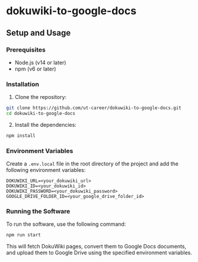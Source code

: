 # dokuwiki-to-google-docs

## Setup and Usage

### Prerequisites

- Node.js (v14 or later)
- npm (v6 or later)

### Installation

1. Clone the repository:

```sh
git clone https://github.com/ut-career/dokuwiki-to-google-docs.git
cd dokuwiki-to-google-docs
```

2. Install the dependencies:

```sh
npm install
```

### Environment Variables

Create a `.env.local` file in the root directory of the project and add the following environment variables:

```env
DOKUWIKI_URL=<your_dokuwiki_url>
DOKUWIKI_ID=<your_dokuwiki_id>
DOKUWIKI_PASSWORD=<your_dokuwiki_password>
GOOGLE_DRIVE_FOLDER_ID=<your_google_drive_folder_id>
```

### Running the Software

To run the software, use the following command:

```sh
npm run start
```

This will fetch DokuWiki pages, convert them to Google Docs documents, and upload them to Google Drive using the specified environment variables.
